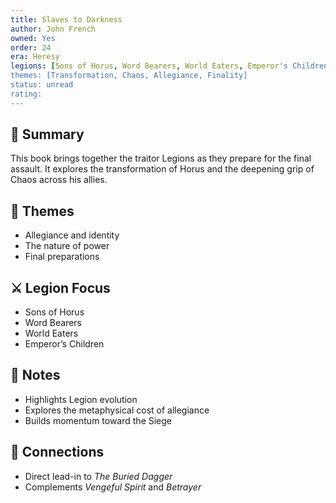 ```yaml
---
title: Slaves to Darkness  
author: John French  
owned: Yes
order: 24  
era: Heresy  
legions: [Sons of Horus, Word Bearers, World Eaters, Emperor's Children]  
themes: [Transformation, Chaos, Allegiance, Finality]  
status: unread  
rating:  
---
```


## 🧭 Summary  
This book brings together the traitor Legions as they prepare for the final assault. It explores the transformation of Horus and the deepening grip of Chaos across his allies.

## 🧠 Themes  
- Allegiance and identity  
- The nature of power  
- Final preparations  

## ⚔️ Legion Focus  
- Sons of Horus  
- Word Bearers  
- World Eaters  
- Emperor’s Children  

## 📝 Notes  
- Highlights Legion evolution  
- Explores the metaphysical cost of allegiance  
- Builds momentum toward the Siege  

## 🔗 Connections  
- Direct lead-in to *The Buried Dagger*  
- Complements *Vengeful Spirit* and *Betrayer*  